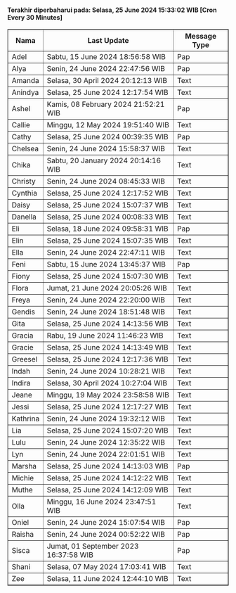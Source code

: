 #### Terakhir diperbaharui pada: Selasa, 25 June 2024 15:33:02 WIB [Cron Every 30 Minutes]

<table border='1'><tr><th>Nama</th><th>Last Update</th><th>Message Type</th></tr><tr><td>Adel</td><td>Sabtu, 15 June 2024 18:56:58 WIB</td><td>Pap</td></tr><tr><td>Alya</td><td>Senin, 24 June 2024 22:47:56 WIB</td><td>Pap</td></tr><tr><td>Amanda</td><td>Selasa, 30 April 2024 20:12:13 WIB</td><td>Text</td></tr><tr><td>Anindya</td><td>Selasa, 25 June 2024 12:17:54 WIB</td><td>Text</td></tr><tr><td>Ashel</td><td>Kamis, 08 February 2024 21:52:21 WIB</td><td>Pap</td></tr><tr><td>Callie</td><td>Minggu, 12 May 2024 19:51:40 WIB</td><td>Text</td></tr><tr><td>Cathy</td><td>Selasa, 25 June 2024 00:39:35 WIB</td><td>Pap</td></tr><tr><td>Chelsea</td><td>Senin, 24 June 2024 15:58:37 WIB</td><td>Text</td></tr><tr><td>Chika</td><td>Sabtu, 20 January 2024 20:14:16 WIB</td><td>Text</td></tr><tr><td>Christy</td><td>Senin, 24 June 2024 08:45:33 WIB</td><td>Text</td></tr><tr><td>Cynthia</td><td>Selasa, 25 June 2024 12:17:52 WIB</td><td>Text</td></tr><tr><td>Daisy</td><td>Selasa, 25 June 2024 15:07:37 WIB</td><td>Text</td></tr><tr><td>Danella</td><td>Selasa, 25 June 2024 00:08:33 WIB</td><td>Text</td></tr><tr><td>Eli</td><td>Selasa, 18 June 2024 09:58:31 WIB</td><td>Pap</td></tr><tr><td>Elin</td><td>Selasa, 25 June 2024 15:07:35 WIB</td><td>Text</td></tr><tr><td>Ella</td><td>Senin, 24 June 2024 22:47:11 WIB</td><td>Text</td></tr><tr><td>Feni</td><td>Sabtu, 15 June 2024 13:45:37 WIB</td><td>Pap</td></tr><tr><td>Fiony</td><td>Selasa, 25 June 2024 15:07:30 WIB</td><td>Text</td></tr><tr><td>Flora</td><td>Jumat, 21 June 2024 20:05:26 WIB</td><td>Text</td></tr><tr><td>Freya</td><td>Senin, 24 June 2024 22:20:00 WIB</td><td>Text</td></tr><tr><td>Gendis</td><td>Senin, 24 June 2024 18:51:48 WIB</td><td>Text</td></tr><tr><td>Gita</td><td>Selasa, 25 June 2024 14:13:56 WIB</td><td>Text</td></tr><tr><td>Gracia</td><td>Rabu, 19 June 2024 11:46:23 WIB</td><td>Text</td></tr><tr><td>Gracie</td><td>Selasa, 25 June 2024 14:13:49 WIB</td><td>Text</td></tr><tr><td>Greesel</td><td>Selasa, 25 June 2024 12:17:36 WIB</td><td>Text</td></tr><tr><td>Indah</td><td>Senin, 24 June 2024 10:28:21 WIB</td><td>Text</td></tr><tr><td>Indira</td><td>Selasa, 30 April 2024 10:27:04 WIB</td><td>Text</td></tr><tr><td>Jeane</td><td>Minggu, 19 May 2024 23:58:58 WIB</td><td>Text</td></tr><tr><td>Jessi</td><td>Selasa, 25 June 2024 12:17:27 WIB</td><td>Text</td></tr><tr><td>Kathrina</td><td>Senin, 24 June 2024 19:32:12 WIB</td><td>Text</td></tr><tr><td>Lia</td><td>Selasa, 25 June 2024 15:07:20 WIB</td><td>Text</td></tr><tr><td>Lulu</td><td>Senin, 24 June 2024 12:35:22 WIB</td><td>Text</td></tr><tr><td>Lyn</td><td>Senin, 24 June 2024 22:01:51 WIB</td><td>Text</td></tr><tr><td>Marsha</td><td>Selasa, 25 June 2024 14:13:03 WIB</td><td>Pap</td></tr><tr><td>Michie</td><td>Selasa, 25 June 2024 14:12:22 WIB</td><td>Text</td></tr><tr><td>Muthe</td><td>Selasa, 25 June 2024 14:12:09 WIB</td><td>Text</td></tr><tr><td>Olla</td><td>Minggu, 16 June 2024 23:47:51 WIB</td><td>Text</td></tr><tr><td>Oniel</td><td>Senin, 24 June 2024 15:07:54 WIB</td><td>Pap</td></tr><tr><td>Raisha</td><td>Senin, 24 June 2024 00:52:22 WIB</td><td>Pap</td></tr><tr><td>Sisca</td><td>Jumat, 01 September 2023 16:37:58 WIB</td><td>Pap</td></tr><tr><td>Shani</td><td>Selasa, 07 May 2024 17:03:41 WIB</td><td>Text</td></tr><tr><td>Zee</td><td>Selasa, 11 June 2024 12:44:10 WIB</td><td>Text</td></tr></table>